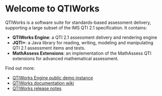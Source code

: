 # Welcome to QTIWorks

QTIWorks is a software suite for standards-based assessment delivery, supporting a large subset of the IMS QTI 2.1 specification. It contains:

* **QTIWorks Engine**: a QTI 2.1 assessment delivery and rendering engine
* **JQTI+**: a Java library for reading, writing, modeling and manipulating QTI 2.1 assessment items and tests.
* **MathAssess Extensions**: an implementation of the MathAssess QTI extensions for advanced mathematical assessment.

Find out more:

* [QTIWorks Engine public demo instance](https://webapps.ph.ed.ac.uk/qtiworks/)
* [QTIWorks documentation wiki](https://github.com/davemckain/qtiworks/wiki)
* [QTIWorks release notes](https://webapps.ph.ed.ac.uk/qtiworks/release-notes.jsp)

